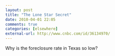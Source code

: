 ```yaml
---
layout: post  
title: "The Lone Star Secret"  
date: 2010-04-01 22:05  
comments: true  
categories: [elsewhere]
external-url: http://www.cnbc.com/id/36134970/  
---
```


Why is the foreclosure rate in Texas so low? 
